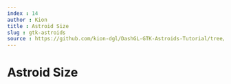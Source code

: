 ```yaml
---
index : 14
author : Kion
title : Astroid Size
slug : gtk-astroids
source : https://github.com/kion-dgl/DashGL-GTK-Astroids-Tutorial/tree/master/14_Astroid_Size
---
```

# Astroid Size
